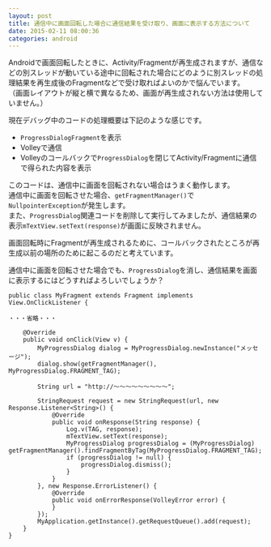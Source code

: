```yaml
---
layout: post
title: 通信中に画面回転した場合に通信結果を受け取り、画面に表示する方法について
date: 2015-02-11 08:00:36
categories: android
---
```

<!-- {% raw %} -->
<p>Androidで画面回転したときに、Activity/Fragmentが再生成されますが、通信などの別スレッドが動いている途中に回転された場合にどのように別スレッドの処理結果を再生成後のFragmentなどで受け取ればよいのかで悩んでいます。<br>
（画面レイアウトが縦と横で異なるため、画面が再生成されない方法は使用していません。）</p>

<p>現在デバッグ中のコードの処理概要は下記のような感じです。</p>

<ul>
<li><code>ProgressDialogFragment</code>を表示</li>
<li>Volleyで通信</li>
<li>Volleyのコールバックで<code>ProgressDialog</code>を閉じてActivity/Fragmentに通信で得られた内容を表示</li>
</ul>

<p>このコードは、通信中に画面を回転されない場合はうまく動作します。<br>
通信中に画面を回転させた場合、<code>getFragmentManager()</code>で<code>NullpointerException</code>が発生します。<br>
また、<code>ProgressDialog</code>関連コードを削除して実行してみましたが、通信結果の表示<code>mTextView.setText(response)</code>が画面に反映されません。</p>

<p>画面回転時にFragmentが再生成されるために、コールバックされたところが再生成以前の場所のために起こるのだと考えています。</p>

<p>通信中に画面を回転させた場合でも、<code>ProgressDialog</code>を消し、通信結果を画面に表示するにはどうすればよろしいでしょうか？</p>

<pre><code>public class MyFragment extends Fragment implements View.OnClickListener {

・・・省略・・・

    @Override
    public void onClick(View v) {
        MyProgressDialog dialog = MyProgressDialog.newInstance("メッセージ");
        dialog.show(getFragmentManager(), MyProgressDialog.FRAGMENT_TAG);

        String url = "http://～～～～～～～～～";

        StringRequest request = new StringRequest(url, new Response.Listener&lt;String&gt;() {
            @Override
            public void onResponse(String response) {
                Log.v(TAG, response);
                mTextView.setText(response);
                MyProgressDialog progressDialog = (MyProgressDialog) getFragmentManager().findFragmentByTag(MyProgressDialog.FRAGMENT_TAG);
                if (progressDialog != null) {
                    progressDialog.dismiss();
                }
            }
        }, new Response.ErrorListener() {
            @Override
            public void onErrorResponse(VolleyError error) {
            }
        });
        MyApplication.getInstance().getRequestQueue().add(request);
    }
}
</code></pre>
<!-- {% endraw %} -->
